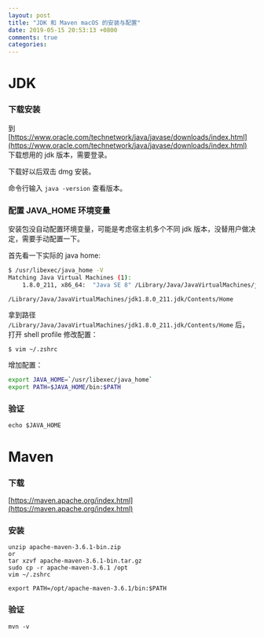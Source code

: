 ```yaml
---
layout: post
title: "JDK 和 Maven macOS 的安装与配置"
date: 2019-05-15 20:53:13 +0800
comments: true
categories: 
---
```


# JDK

### 下载安装

到 [https://www.oracle.com/technetwork/java/javase/downloads/index.html](https://www.oracle.com/technetwork/java/javase/downloads/index.html) 下载想用的 jdk 版本，需要登录。

下载好以后双击 dmg 安装。

命令行输入 `java -version` 查看版本。

### 配置 JAVA_HOME 环境变量

安装包没自动配置环境变量，可能是考虑宿主机多个不同 jdk 版本，没替用户做决定，需要手动配置一下。  

<!--more-->

首先看一下实际的 java home: 

```bash
$ /usr/libexec/java_home -V
Matching Java Virtual Machines (1):
    1.8.0_211, x86_64:  "Java SE 8" /Library/Java/JavaVirtualMachines/jdk1.8.0_211.jdk/Contents/Home

/Library/Java/JavaVirtualMachines/jdk1.8.0_211.jdk/Contents/Home
```

拿到路径 `/Library/Java/JavaVirtualMachines/jdk1.8.0_211.jdk/Contents/Home` 后，打开 shell profile 修改配置：  

```
$ vim ~/.zshrc
```

增加配置：  

```bash
export JAVA_HOME=`/usr/libexec/java_home`
export PATH=$JAVA_HOME/bin:$PATH
```

### 验证

```
echo $JAVA_HOME
```

# Maven

### 下载

[https://maven.apache.org/index.html](https://maven.apache.org/index.html)

### 安装

```
unzip apache-maven-3.6.1-bin.zip
or
tar xzvf apache-maven-3.6.1-bin.tar.gz
sudo cp -r apache-maven-3.6.1 /opt
vim ~/.zshrc
```

```
export PATH=/opt/apache-maven-3.6.1/bin:$PATH
```

### 验证

```
mvn -v
```


